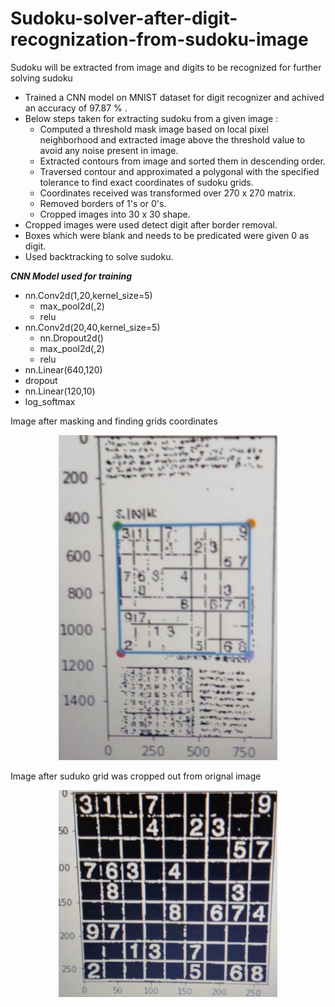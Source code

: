 # Sudoku-solver-after-digit-recognization-from-sudoku-image

Sudoku will be extracted from image and digits to be recognized for further solving sudoku

- Trained a CNN model on MNIST dataset for digit recognizer and achived an accuracy of 97.87 % .
- Below steps taken for extracting sudoku from a given image :
  - Computed a threshold mask image based on local pixel neighborhood and extracted image above the threshold value to avoid any noise present in image.
  - Extracted contours from image and sorted them in descending order.
  - Traversed contour and approximated a polygonal with the specified tolerance to find exact coordinates of sudoku grids.
  - Coordinates received was transformed over 270 x 270 matrix.
  - Removed borders of 1's or 0's.
  - Cropped images into 30 x 30 shape.
- Cropped images were used detect digit after border removal.
- Boxes which were blank and needs to be predicated were given 0 as digit.
- Used backtracking to solve sudoku.

***CNN Model used for training***

- nn.Conv2d(1,20,kernel_size=5)
  - max_pool2d(,2)
  - relu
- nn.Conv2d(20,40,kernel_size=5)
  - nn.Dropout2d()
  - max_pool2d(,2)
  - relu
- nn.Linear(640,120)
- dropout
- nn.Linear(120,10)
- log_softmax

Image after masking and finding grids coordinates
<p align="center">
  <img src="/Sudoku3.jpeg" width="350" title="Image after masking and finding grids coordinates">
</p>

Image after suduko grid was cropped out from orignal image
<p align="center">
  <img src="/Sudoku2.jpeg" width="350" title="Image after suduko grid was cropped out from orignal image">
</p>
